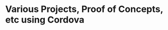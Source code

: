 Various Projects, Proof of Concepts, etc using Cordova
======================================================